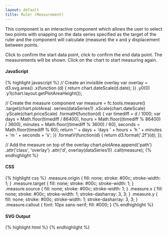 ```yaml
---
layout: default
title: Ruler (Measurement)
---
```


This component is an interactive component which allows the user to select two points with snapping on the data series specified as the target of the ruler and the component will calculate (measure) the x and y displacement between points.

Click to confirm the start data point, click to confirm the end data point. The measurements will be shown. Click on the chart to start measuring again.

<div id="example_ruler" class="chart"> </div>

#### JavaScript

{% highlight javascript %}
// Create an invisible overlay
var overlay = d3.svg.area()
  .x(function (d) { return chart.dateScale(d.date); })
  .y0(0)
  .y1(chart.layout.getPlotAreaHeight());

// Create the measure component
var measure = fc.tools.measure()
  .target(chart.plotArea)
  .series(dataSeries1)
  .xScale(chart.dateScale)
  .yScale(chart.priceScale)
  .formatH(function(d) {
    var timediff = d / 1000;
    var days = Math.floor(timediff / 86400),
    hours = Math.floor((timediff % 86400) / 3600),
    minutes = Math.floor((timediff % 3600) / 60),
    seconds = Math.floor(timediff % 60);
    return '' + days + 'days ' + hours + 'h ' + minutes + 'm ' + seconds + 's';
  })
  .formatV(function(d) { return d3.format('.2f')(d); });

// Add the measure on top of the overlay
chart.plotArea.append('path')
  .attr('class', 'overlay')
  .attr('d', overlay(dataSeries1))
  .call(measure);
{% endhighlight %}

#### CSS

{% highlight css %}
.measure.origin {
  fill: none;
  stroke: #00c;
  stroke-width: 1;
}
.measure.target {
  fill: none;
  stroke: #00c;
  stroke-width: 1;
}
.measure.source {
  fill: none;
  stroke: #00c;
  stroke-width: 1;
}
.measure.x {
  fill: none;
  stroke: #00c;
  stroke-width: 1;
  stroke-dasharray: 3, 3;
}
.measure.y {
  fill: none;
  stroke: #00c;
  stroke-width: 1;
  stroke-dasharray: 3, 3;
}
.measure.callout {
  font: 10px sans-serif;
  fill: #000;
}
{% endhighlight %}

#### SVG Output

{% highlight html %}
<g class="measure">
	<circle class="measure origin"></circle>
	<circle class="measure target"></circle>
	<line class="measure source"></line>
	<line class="measure x"></line>
	<line class="measure y"></line>
	<text class="measure callout horizontal"></text>
	<text class="measure callout vertical"></text>
</g>
{% endhighlight %}

<script type="text/javascript">
(function(){
  var chart = createPlotArea(dataSeries1, '#example_ruler');

  // Create the OHLC series
  var ohlc = fc.series.ohlc()
    .xScale(chart.dateScale)
    .yScale(chart.priceScale);

  // Add the primary OHLC series
  chart.plotArea.selectAll('.series').remove();
  chart.plotArea.append('g')
    .attr('class', 'series')
    .datum(dataSeries1)
    .call(ohlc);

  // Create an invisible overlay
  var overlay = d3.svg.area()
    .x(function (d) { return chart.dateScale(d.date); })
    .y0(0)
    .y1(chart.layout.getPlotAreaHeight());

  // Create the measure component
  var measure = fc.tools.measure()
    .target(chart.plotArea)
    .series(dataSeries1)
    .xScale(chart.dateScale)
    .yScale(chart.priceScale)
    .formatH(function(d) {
      var timediff = d / 1000;
      var days = Math.floor(timediff / 86400),
      hours = Math.floor((timediff % 86400) / 3600),
      minutes = Math.floor((timediff % 3600) / 60),
      seconds = Math.floor(timediff % 60);
      return '' + days + 'days ' + hours + 'h ' + minutes + 'm ' + seconds + 's';
    })
    .formatV(function(d) { return d3.format('.2f')(d); });

  // Add the measure on top of the overlay
  chart.plotArea.append('path')
    .attr('class', 'overlay')
    .attr('d', overlay(dataSeries1))
    .call(measure);
}());
</script>

